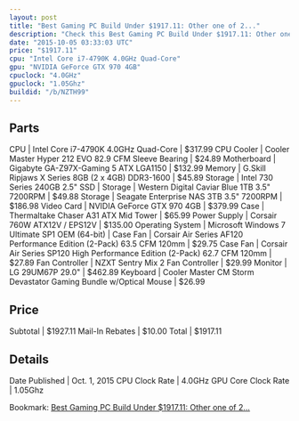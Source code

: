 ```yaml
---
layout: post
title: "Best Gaming PC Build Under $1917.11: Other one of 2..."
description: "Check this Best Gaming PC Build Under $1917.11: Other one of 2.... CPU: Intel Core i7-4790K 4.0GHz Quad-Core, CPU Cooler: Cooler Master Hyper 212 EVO 82.9 CFM Sleeve Beari"
date: "2015-10-05 03:33:03 UTC"
price: "$1917.11"
cpu: "Intel Core i7-4790K 4.0GHz Quad-Core"
gpu: "NVIDIA GeForce GTX 970 4GB"
cpuclock: "4.0GHz"
gpuclock: "1.05Ghz"
buildid: "/b/NZTH99"
---
```


## Parts

CPU | Intel Core i7-4790K 4.0GHz Quad-Core | $317.99
CPU Cooler | Cooler Master Hyper 212 EVO 82.9 CFM Sleeve Bearing | $24.89
Motherboard | Gigabyte GA-Z97X-Gaming 5 ATX LGA1150 | $132.99
Memory | G.Skill Ripjaws X Series 8GB (2 x 4GB) DDR3-1600 | $45.89
Storage | Intel 730 Series 240GB 2.5" SSD | 
Storage | Western Digital Caviar Blue 1TB 3.5" 7200RPM | $49.88
Storage | Seagate Enterprise NAS 3TB 3.5" 7200RPM | $186.98
Video Card | NVIDIA GeForce GTX 970 4GB | $379.99
Case | Thermaltake Chaser A31 ATX Mid Tower | $65.99
Power Supply | Corsair 760W ATX12V / EPS12V | $135.00
Operating System | Microsoft Windows 7 Ultimate SP1 OEM (64-bit) | 
Case Fan | Corsair Air Series AF120 Performance Edition (2-Pack) 63.5 CFM 120mm | $29.75
Case Fan | Corsair Air Series SP120 High Performance Edition (2-Pack) 62.7 CFM 120mm | $27.89
Fan Controller | NZXT Sentry Mix 2 Fan Controller | $29.99
Monitor | LG 29UM67P 29.0" | $462.89
Keyboard | Cooler Master CM Storm Devastator Gaming Bundle w/Optical Mouse | $26.99

## Price

Subtotal | $1927.11
Mail-In Rebates | $10.00
Total | $1917.11

## Details

Date Published | Oct. 1, 2015
CPU Clock Rate | 4.0GHz
GPU Core Clock Rate | 1.05Ghz

Bookmark: [Best Gaming PC Build Under $1917.11: Other one of 2...](http://pcbuilders.github.io/2015/10/05/best-gaming-pc-build-under-1917-dollars-dot-11-other-one-of-2-dot-dot-dot/)
